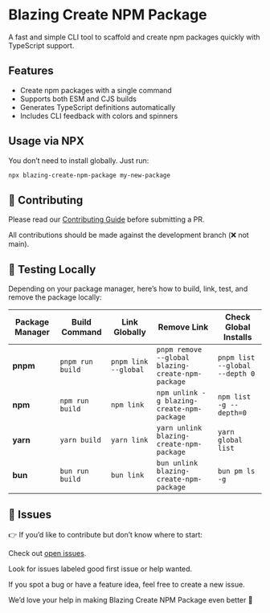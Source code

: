 # Blazing Create NPM Package

A fast and simple CLI tool to scaffold and create npm packages quickly with TypeScript support.

## Features

- Create npm packages with a single command
- Supports both ESM and CJS builds
- Generates TypeScript definitions automatically
- Includes CLI feedback with colors and spinners

## Usage via NPX

You don’t need to install globally. Just run:

```bash
npx blazing-create-npm-package my-new-package
```

## 🤝 Contributing

Please read our [Contributing Guide](https://github.com/Mr-emeka/blazing-create-npm-package/blob/main/CONTRIBUTING.md) before submitting a PR.

All contributions should be made against the development branch (❌ not main).

## 🧪 Testing Locally

Depending on your package manager, here’s how to build, link, test, and remove the package locally:

| Package Manager | Build Command       | Link Globally       | Remove Link                              | Check Global Installs              |
|-----------------|---------------------|---------------------|------------------------------------------|-------------------------------------|
| **pnpm**        | `pnpm run build`    | `pnpm link --global`| `pnpm remove --global blazing-create-npm-package` | `pnpm list --global --depth 0`     |
| **npm**         | `npm run build`     | `npm link`          | `npm unlink -g blazing-create-npm-package` | `npm list -g --depth=0`             |
| **yarn**        | `yarn build`        | `yarn link`         | `yarn unlink blazing-create-npm-package`  | `yarn global list`                  |
| **bun**         | `bun run build`     | `bun link`          | `bun unlink blazing-create-npm-package`   | `bun pm ls -g`                      |

## 🐛 Issues

👉 If you’d like to contribute but don’t know where to start:

Check out [open issues](https://github.com/Mr-emeka/blazing-create-npm-package/issues).

Look for issues labeled good first issue or help wanted.

If you spot a bug or have a feature idea, feel free to create a new issue.

We’d love your help in making Blazing Create NPM Package even better 🚀
